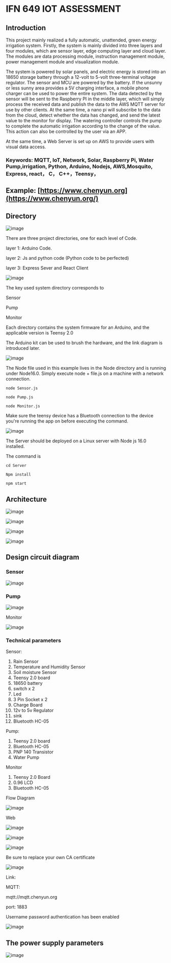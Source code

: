 # IFN 649 IOT ASSESSMENT

## **Introduction**

This project mainly realized a fully automatic, unattended, green energy irrigation system. Firstly, the system is mainly divided into three layers and four modules, which are sensor layer, edge computing layer and cloud layer. The modules are data processing module, instruction management module, power management module and visualization module.

The system is powered by solar panels, and electric energy is stored into an 18650 storage battery through a 12-volt to 5-volt three-terminal voltage regulator. The sensor and MCU are powered by the battery. If the unsunny or less sunny area provides a 5V charging interface, a mobile phone charger can be used to power the entire system. The data detected by the sensor will be sent to the Raspberry PI in the middle layer, which will simply process the received data and publish the data to the AWS MQTT server for use by other clients. At the same time, a nano pi will subscribe to the data from the cloud, detect whether the data has changed, and send the latest value to the monitor for display. The watering controller controls the pump to complete the automatic irrigation according to the change of the value. This action can also be controlled by the user via an APP.

At the same time, a Web Server is set up on AWS to provide users with visual data access.

### **Keywords: MQTT, IoT, Network, Solar, Raspberry Pi, Water Pump,irrigation, Python, Arduino, Nodejs, AWS,Mosquito, Express, react， C， C++，Teensy，**

## **Example: [https://www.chenyun.org](https://www.chenyun.org/)**

## **Directory**

![image](https://user-images.githubusercontent.com/101891432/197392015-669e4cb2-b070-4dc0-8f2f-9fd4f6808627.png)

There are three project directories, one for each level of Code.

layer 1: Arduino Code.

layer 2: Js and python code (Python code to be perfected)

layer 3: Express Sever and React Client

![image](https://user-images.githubusercontent.com/101891432/197392019-2880050d-c96e-4973-8acb-372671843e2f.png)

The key used system directory corresponds to

Sensor

Pump

Monitor

Each directory contains the system firmware for an Arduino, and the applicable version is Teensy 2.0

The Arduino kit can be used to brush the hardware, and the link diagram is introduced later.

![image](https://user-images.githubusercontent.com/101891432/197392037-c0badeaf-ba6b-4c97-86a1-0e6dfa4c9a00.png)

The Node file used in this example lives in the Node directory and is running under Node16.0. Simply execute node + file.js on a machine with a network connection.

`node Sensor.js`

`node Pump.js`

`node Monitor.js`

Make sure the teensy device has a Bluetooth connection to the device you're running the app on before executing the command.

![image](https://user-images.githubusercontent.com/101891432/197392049-7d3dd9df-4270-42c9-9eae-581ce0536a14.png)

The Server should be deployed on a Linux server with Node js 16.0 installed.

The command is

`cd Server`

`Npm install`

`npm start`

## **Architecture**

![image](https://user-images.githubusercontent.com/101891432/197392063-0b718bca-7249-4ea3-80f4-9fd8df41d18c.png)

![image](https://user-images.githubusercontent.com/101891432/197392070-f03f4126-dcc0-43a3-adfe-8203934e54c0.png)

![image](https://user-images.githubusercontent.com/101891432/197392077-4445be4d-2508-474b-9f26-c7d1b241cb65.png)

![image](https://user-images.githubusercontent.com/101891432/197392082-4f428e54-f82f-4867-b1ea-8d3c0f8000f6.png)

## **Design circuit diagram**

[]()

### **Sensor**

![image](https://user-images.githubusercontent.com/101891432/197392088-38cf9882-2457-4e44-b438-39ad1ffa2ad8.png)

### **Pump**

![image](https://user-images.githubusercontent.com/101891432/197392097-a471a623-8d6f-4e9c-a875-17270971bae2.png)

Monitor

![image](https://user-images.githubusercontent.com/101891432/197392101-103d01ac-5857-4af8-bd29-ec0f29120097.png)

### **Technical parameters**

Sensor:

1. Rain Sensor
2. Temperature and Humidity Sensor
3. Soil moisture Sensor
4. Teensy 2.0 board
5. 18650 battery
6. switch x 2
7. Led
8. 3 Pin Socket x 2
9. Charge Board
10. 12v to 5v Regulator
11. sink
12. Bluetooth HC-05

Pump:

1. Teensy 2.0 board
2. Bluetooth HC-05
3. PNP 140 Transistor
4. Water Pump

Monitor

1. Teensy 2.0 Board
2. 0.96 LCD
3. Bluetooth HC-05

Flow Diagram

![image](https://user-images.githubusercontent.com/101891432/197392111-4c5987b0-22d3-4387-be03-a0d99fc616c0.png)

Web

![image](https://user-images.githubusercontent.com/101891432/197392120-dd69a398-625d-4738-94bd-13924ca21b23.png)

![image](https://user-images.githubusercontent.com/101891432/197392124-616ca890-3e97-4111-9353-9ec805f24c10.png)

<!--TLS is used to encrypt the session transmission to ensure data security.-->
![image](https://user-images.githubusercontent.com/101891432/197392131-31a1af2b-58be-4fed-a724-fef9d8d32ccd.png)

Be sure to replace your own CA certificate

![image](https://user-images.githubusercontent.com/101891432/197392165-85b5783d-8514-4a73-a749-1f9366b43d1b.png)

Link:

MQTT:

mqtt://mqtt.chenyun.org

port: 1883

Username password authentication has been enabled

![image](https://user-images.githubusercontent.com/101891432/197392169-9f031e58-b8c8-43c3-a1ba-102e63cf67c4.png)

## **The power supply parameters**

![image](https://user-images.githubusercontent.com/101891432/197392175-0c46655a-d781-4fa6-a636-45304f4acf93.png)
